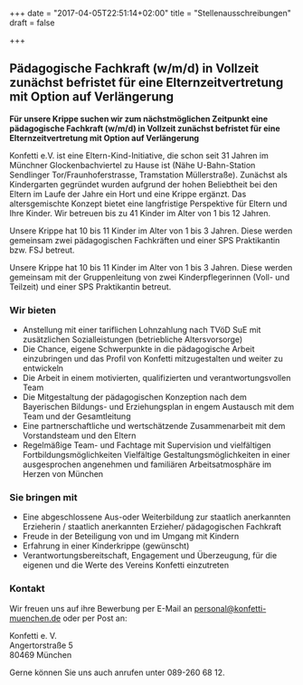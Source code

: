 +++
date = "2017-04-05T22:51:14+02:00"
title = "Stellenausschreibungen"
draft = false

+++

## Pädagogische Fachkraft (w/m/d) in Vollzeit zunächst befristet für eine Elternzeitvertretung mit Option auf Verlängerung

**Für unsere Krippe suchen wir zum nächstmöglichen Zeitpunkt eine pädagogische Fachkraft (w/m/d) in Vollzeit zunächst befristet für eine Elternzeitvertretung mit Option auf Verlängerung**

Konfetti e.V. ist eine Eltern-Kind-Initiative, die schon seit 31 Jahren im Münchner Glockenbachviertel zu Hause ist (Nähe U-Bahn-Station Sendlinger Tor/Fraunhoferstrasse, Tramstation Müllerstraße). Zunächst als Kindergarten gegründet wurden aufgrund der hohen Beliebtheit bei den Eltern im Laufe der Jahre ein Hort und eine Krippe ergänzt. Das altersgemischte Konzept bietet eine langfristige Perspektive für Eltern und Ihre Kinder. Wir betreuen bis zu 41 Kinder im Alter von 1 bis 12 Jahren.

Unsere Krippe hat 10 bis 11 Kinder im Alter von 1 bis 3 Jahren. Diese werden gemeinsam zwei pädagogischen Fachkräften und einer SPS Praktikantin bzw. FSJ betreut.

Unsere Krippe hat 10 bis 11 Kinder im Alter von 1 bis 3 Jahren. Diese werden gemeinsam mit der Gruppenleitung von zwei Kinderpflegerinnen (Voll- und Teilzeit) und einer SPS Praktikantin betreut.

### Wir bieten

* Anstellung mit einer tariflichen Lohnzahlung nach TVöD SuE mit zusätzlichen Sozialleistungen (betriebliche Altersvorsorge)
* Die Chance, eigene Schwerpunkte in die pädagogische Arbeit einzubringen und das Profil von Konfetti mitzugestalten und weiter zu entwickeln
* Die Arbeit in einem motivierten, qualifizierten und verantwortungsvollen Team
* Die Mitgestaltung der pädagogischen Konzeption nach dem Bayerischen Bildungs- und Erziehungsplan in engem Austausch mit dem Team und der Gesamtleitung
* Eine partnerschaftliche und wertschätzende Zusammenarbeit mit dem Vorstandsteam und den Eltern
* Regelmäßige Team- und Fachtage mit Supervision und vielfältigen Fortbildungsmöglichkeiten Vielfältige Gestaltungsmöglichkeiten in einer ausgesprochen angenehmen und familiären Arbeitsatmosphäre im Herzen von München

### Sie bringen mit

* Eine abgeschlossene Aus-oder Weiterbildung zur staatlich anerkannten Erzieherin / staatlich anerkannten Erzieher/ pädagogischen Fachkraft
* Freude in der Beteiligung von und im Umgang mit Kindern
* Erfahrung in einer Kinderkrippe (gewünscht)
* Verantwortungsbereitschaft, Engagement und Überzeugung, für die eigenen und die Werte des Vereins Konfetti einzutreten 

### Kontakt

Wir freuen uns auf ihre Bewerbung per E-Mail an personal@konfetti-muenchen.de oder per Post an:

Konfetti e. V.<br>
Angertorstraße 5<br>
80469 München

Gerne können Sie uns auch anrufen unter 089-260 68 12.